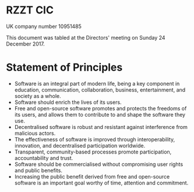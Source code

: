 # RZZT CIC

UK company number 10951485

This document was tabled at the Directors' meeting on Sunday 24 December 2017.

# Statement of Principles

- Software is an integral part of modern life, being a key component in education, communication, collaboration, business, entertainment, and society as a whole.
- Software should enrich the lives of its users.
- Free and open-source software promotes and protects the freedoms of its users, and allows them to contribute to and shape the software they use.
- Decentralised software is robust and resistant against interference from malicious actors.
- The effectiveness of software is improved through interoperability, innovation, and decentralised participation worldwide.
- Transparent, community-based processes promote participation, accountability and trust.
- Software should be commercialised without compromising user rights and public benefits.
- Increasing the public benefit derived from free and open-source software is an important goal worthy of time, attention and commitment.
